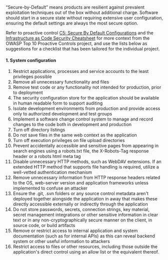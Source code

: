 “Secure-by-Default” means products are resilient against prevalent exploitation techniques out of the box
without additional charge. Software should start in a secure state without requiring extensive user configuration,
ensuring the default settings are always the most secure option.

Refer to proactive control [C5: Secure By Default Configurations][control5] and the [Infrastructure as Code Security Cheatsheet][csproactive-c5]
for more context from the OWASP Top 10 Proactive Controls project,
and use the lists below as suggestions for a checklist that has been tailored for the individual project.

#### 1. System configuration

1. Restrict applications, processes and service accounts to the least privileges possible
2. Remove all unnecessary functionality and files
3. Remove test code or any functionality not intended for production, prior to deployment
4. The security configuration store for the application should be available in human readable form to support auditing
5. Isolate development environments from production and provide access only to authorized development and test groups
6. Implement a software change control system to manage and record changes to the code both in development and production
7. Turn off directory listings
8. Do not save files in the same web context as the application
9. Turn off execution privileges on file upload directories
10. Prevent accidentally accessible and sensitive pages from appearing in search engines using a robots.txt file, the X-Robots-Tag response header or a robots html meta tag
11. Disable unnecessary HTTP methods, such as WebDAV extensions. If an extended HTTP method that supports file handling is required, utilize a well-vetted authentication mechanism
12. Remove unnecessary information from HTTP response headers related to the OS, web-server version and application frameworks unless implemented to confuse an attacker
13. Ensure the .git, .svn folders or any source control metadata aren't deployed together alongside the application in away that makes these directly accessible externally or indirectly through the application
14. Do not store passwords, secrets, connection strings, key material, secret management integrations or other sensitive information in clear text or in any non-cryptographically secure manner on the client, in source code, or build artifacts
15. Remove or restrict access to internal application and system documentation (such as for internal APIs) as this can reveal backend system or other useful information to attackers
16. Restrict access to files or other resources, including those outside the application's direct control using an allow list or the equivalent thereof.

[control5]: https://top10proactive.owasp.org/the-top-10/c5-secure-by-default/
[csproactive-c5]: https://cheatsheetseries.owasp.org/cheatsheets/Infrastructure_as_Code_Security_Cheat_Sheet.html
